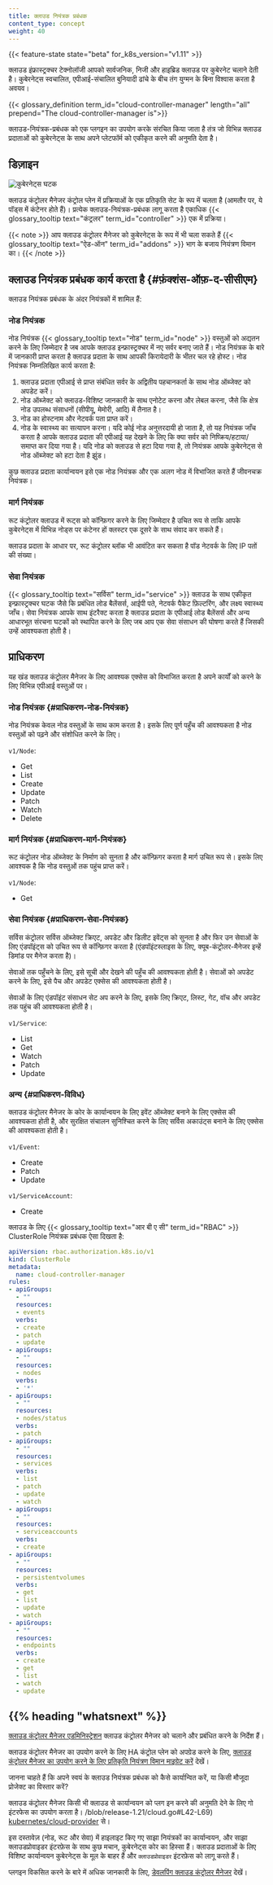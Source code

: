 ```yaml
---
title: क्लाउड नियंत्रक प्रबंधक
content_type: concept
weight: 40
---
```


<!-- overview -->

{{< feature-state state="beta" for_k8s_version="v1.11" >}}

क्लाउड इंफ्रास्ट्रक्चर टेक्नोलॉजी आपको सार्वजनिक, निजी और हाइब्रिड क्लाउड पर कुबेरनेट चलाने देती है।
कुबेरनेट्स स्वचालित, एपीआई-संचालित बुनियादी ढांचे के बीच तंग युग्मन के बिना विश्वास करता है
अवयव।

{{< glossary_definition term_id="cloud-controller-manager" length="all" prepend="The cloud-controller-manager is">}}

क्लाउड-नियंत्रक-प्रबंधक को एक प्लगइन का उपयोग करके संरचित किया जाता है
तंत्र जो विभिन्न क्लाउड प्रदाताओं को कुबेरनेट्स के साथ अपने प्लेटफॉर्म को एकीकृत करने की अनुमति देता है।

<!-- body -->

## डिज़ाइन

![कुबेरनेट्स घटक](/images/docs/components-of-kubernetes.svg)

क्लाउड कंट्रोलर मैनेजर कंट्रोल प्लेन में प्रक्रियाओं के एक प्रतिकृति सेट के रूप में चलता है
(आमतौर पर, ये पॉड्स में कंटेनर होते हैं)। प्रत्येक क्लाउड-नियंत्रक-प्रबंधक लागू करता है
एकाधिक {{< glossary_tooltip text="कंट्रलर" term_id="controller" >}} एक में
प्रक्रिया।


{{< note >}}
आप क्लाउड कंट्रोलर मैनेजर को कुबेरनेट्स के रूप में भी चला सकते हैं
{{< glossary_tooltip text="ऐड-ऑन" term_id="addons" >}} भाग के बजाय
नियंत्रण विमान का।
{{< /note >}}

## क्लाउड नियंत्रक प्रबंधक कार्य करता है {#फ़ंक्शंस-ऑफ़-द-सीसीएम}

क्लाउड नियंत्रक प्रबंधक के अंदर नियंत्रकों में शामिल हैं:

### नोड नियंत्रक

नोड नियंत्रक {{< glossary_tooltip text="नोड" term_id="node" >}} वस्तुओं को अद्यतन करने के लिए जिम्मेदार है
जब आपके क्लाउड इन्फ्रास्ट्रक्चर में नए सर्वर बनाए जाते हैं। नोड नियंत्रक के बारे में जानकारी प्राप्त करता है
क्लाउड प्रदाता के साथ आपकी किरायेदारी के भीतर चल रहे होस्ट। नोड नियंत्रक निम्नलिखित कार्य करता है:

1. क्लाउड प्रदाता एपीआई से प्राप्त संबंधित सर्वर के अद्वितीय पहचानकर्ता के साथ नोड ऑब्जेक्ट को अपडेट करें।
2. नोड ऑब्जेक्ट को क्लाउड-विशिष्ट जानकारी के साथ एनोटेट करना और लेबल करना, जैसे कि क्षेत्र नोड
   उपलब्ध संसाधनों (सीपीयू, मेमोरी, आदि) में तैनात है।
3. नोड का होस्टनाम और नेटवर्क पता प्राप्त करें।
4. नोड के स्वास्थ्य का सत्यापन करना। यदि कोई नोड अनुत्तरदायी हो जाता है, तो यह नियंत्रक जाँच करता है
   आपके क्लाउड प्रदाता की एपीआई यह देखने के लिए कि क्या सर्वर को निष्क्रिय/हटाया/समाप्त कर दिया गया है।
   यदि नोड को क्लाउड से हटा दिया गया है, तो नियंत्रक आपके कुबेरनेट्स से नोड ऑब्जेक्ट को हटा देता है
   झुंड।

कुछ क्लाउड प्रदाता कार्यान्वयन इसे एक नोड नियंत्रक और एक अलग नोड में विभाजित करते हैं
जीवनचक्र नियंत्रक।

### मार्ग नियंत्रक

रूट कंट्रोलर क्लाउड में रूट्स को कॉन्फ़िगर करने के लिए जिम्मेदार है
उचित रूप से ताकि आपके कुबेरनेट्स में विभिन्न नोड्स पर कंटेनर हों
क्लस्टर एक दूसरे के साथ संवाद कर सकते हैं।

क्लाउड प्रदाता के आधार पर, रूट कंट्रोलर ब्लॉक भी आवंटित कर सकता है
पॉड नेटवर्क के लिए IP पतों की संख्या।

### सेवा नियंत्रक

{{< glossary_tooltip text="सर्विस" term_id="service" >}} क्लाउड के साथ एकीकृत
इन्फ्रास्ट्रक्चर घटक जैसे कि प्रबंधित लोड बैलेंसर्स, आईपी पते, नेटवर्क
पैकेट फ़िल्टरिंग, और लक्ष्य स्वास्थ्य जाँच। सेवा नियंत्रक आपके साथ इंटरैक्ट करता है
क्लाउड प्रदाता के एपीआई लोड बैलेंसर्स और अन्य आधारभूत संरचना घटकों को स्थापित करने के लिए
जब आप एक सेवा संसाधन की घोषणा करते हैं जिसकी उन्हें आवश्यकता होती है।

## प्राधिकरण

यह खंड क्लाउड कंट्रोलर मैनेजर के लिए आवश्यक एक्सेस को विभाजित करता है
अपने कार्यों को करने के लिए विभिन्न एपीआई वस्तुओं पर।

### नोड नियंत्रक {#प्राधिकरण-नोड-नियंत्रक}

नोड नियंत्रक केवल नोड वस्तुओं के साथ काम करता है। इसके लिए पूर्ण पहुँच की आवश्यकता है
नोड वस्तुओं को पढ़ने और संशोधित करने के लिए।

`v1/Node`:

- Get
- List
- Create
- Update
- Patch
- Watch
- Delete

### मार्ग नियंत्रक {#प्राधिकरण-मार्ग-नियंत्रक}

रूट कंट्रोलर नोड ऑब्जेक्ट के निर्माण को सुनता है और कॉन्फ़िगर करता है
मार्ग उचित रूप से। इसके लिए आवश्यक है कि नोड वस्तुओं तक पहुंच प्राप्त करें।

`v1/Node`:

- Get

### सेवा नियंत्रक {#प्राधिकरण-सेवा-नियंत्रक}

सर्विस कंट्रोलर सर्विस ऑब्जेक्ट क्रिएट, अपडेट और डिलीट इवेंट्स को सुनता है और फिर उन सेवाओं के लिए एंडपॉइंट्स को उचित रूप से कॉन्फ़िगर करता है (एंडपॉइंटस्लाइस के लिए, क्यूब-कंट्रोलर-मैनेजर इन्हें डिमांड पर मैनेज करता है)।

सेवाओं तक पहुँचने के लिए, इसे सूची और देखने की पहुँच की आवश्यकता होती है। सेवाओं को अपडेट करने के लिए, इसे पैच और अपडेट एक्सेस की आवश्यकता होती है।

सेवाओं के लिए एंडपॉइंट संसाधन सेट अप करने के लिए, इसके लिए क्रिएट, लिस्ट, गेट, वॉच और अपडेट तक पहुंच की आवश्यकता होती है।

`v1/Service`:

- List
- Get
- Watch
- Patch
- Update

### अन्य {#प्राधिकरण-विविध}

क्लाउड कंट्रोलर मैनेजर के कोर के कार्यान्वयन के लिए इवेंट ऑब्जेक्ट बनाने के लिए एक्सेस की आवश्यकता होती है, और सुरक्षित संचालन सुनिश्चित करने के लिए सर्विस अकाउंट्स बनाने के लिए एक्सेस की आवश्यकता होती है।

`v1/Event`:

- Create
- Patch
- Update

`v1/ServiceAccount`:

- Create

क्लाउड के लिए {{< glossary_tooltip text="आर बी ए सी" term_id="RBAC" >}} ClusterRole
नियंत्रक प्रबंधक ऐसा दिखता है:

```yaml
apiVersion: rbac.authorization.k8s.io/v1
kind: ClusterRole
metadata:
  name: cloud-controller-manager
rules:
- apiGroups:
  - ""
  resources:
  - events
  verbs:
  - create
  - patch
  - update
- apiGroups:
  - ""
  resources:
  - nodes
  verbs:
  - '*'
- apiGroups:
  - ""
  resources:
  - nodes/status
  verbs:
  - patch
- apiGroups:
  - ""
  resources:
  - services
  verbs:
  - list
  - patch
  - update
  - watch
- apiGroups:
  - ""
  resources:
  - serviceaccounts
  verbs:
  - create
- apiGroups:
  - ""
  resources:
  - persistentvolumes
  verbs:
  - get
  - list
  - update
  - watch
- apiGroups:
  - ""
  resources:
  - endpoints
  verbs:
  - create
  - get
  - list
  - watch
  - update
```


## {{% heading "whatsnext" %}}

[क्लाउड कंट्रोलर मैनेजर एडमिनिस्ट्रेशन](/docs/tasks/administer-cluster/running-cloud-controller/#cloud-controller-manager)
क्लाउड कंट्रोलर मैनेजर को चलाने और प्रबंधित करने के निर्देश हैं।

क्लाउड कंट्रोलर मैनेजर का उपयोग करने के लिए HA कंट्रोल प्लेन को अपग्रेड करने के लिए, [क्लाउड कंट्रोलर मैनेजर का उपयोग करने के लिए प्रतिकृति नियंत्रण विमान माइग्रेट करें](/docs/tasks/administer-cluster/controller-manager-leader-migration/) देखें।

जानना चाहते हैं कि अपने स्वयं के क्लाउड नियंत्रक प्रबंधक को कैसे कार्यान्वित करें, या किसी मौजूदा प्रोजेक्ट का विस्तार करें?

क्लाउड कंट्रोलर मैनेजर किसी भी क्लाउड से कार्यान्वयन को प्लग इन करने की अनुमति देने के लिए गो इंटरफेस का उपयोग करता है। /blob/release-1.21/cloud.go#L42-L69) [kubernetes/cloud-provider](https://github.com/kubernetes/cloud-provider) से।

इस दस्तावेज़ (नोड, रूट और सेवा) में हाइलाइट किए गए साझा नियंत्रकों का कार्यान्वयन, और साझा क्लाउडप्रोवाइडर इंटरफ़ेस के साथ कुछ मचान, कुबेरनेट्स कोर का हिस्सा हैं। क्लाउड प्रदाताओं के लिए विशिष्ट कार्यान्वयन कुबेरनेट्स के मूल के बाहर हैं और `क्लाउडप्रोवाइडर` इंटरफ़ेस को लागू करते हैं।

प्लगइन विकसित करने के बारे में अधिक जानकारी के लिए, [डेवलपिंग क्लाउड कंट्रोलर मैनेजर](/docs/tasks/administer-cluster/developing-cloud-controller-manager/) देखें।
